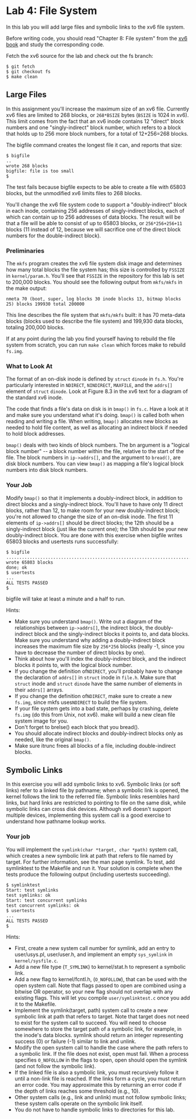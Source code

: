 Lab 4: File System
==================

In this lab you will add large files and symbolic links to the xv6 file system.

Before writing code, you should read "Chapter 8: File system" from the [xv6 book](https://pdos.csail.mit.edu/6.828/2020/xv6/book-riscv-rev1.pdf) and study the corresponding code.

Fetch the xv6 source for the lab and check out the fs branch:

    $ git fetch
    $ git checkout fs
    $ make clean

Large Files
-----------

In this assignment you'll increase the maximum size of an xv6 file. Currently xv6 files are limited to 268 blocks, or `268*BSIZE` bytes (`BSIZE` is 1024 in xv6). This limit comes from the fact that an xv6 inode contains 12 "direct" block numbers and one "singly-indirect" block number, which refers to a block that holds up to 256 more block numbers, for a total of 12+256=268 blocks.

The bigfile command creates the longest file it can, and reports that size:

    $ bigfile
    ..
    wrote 268 blocks
    bigfile: file is too small
    $

The test fails because bigfile expects to be able to create a file with 65803 blocks, but the unmodified xv6 limits files to 268 blocks.

You'll change the xv6 file system code to support a "doubly-indirect" block in each inode, containing 256 addresses of singly-indirect blocks, each of which can contain up to 256 addresses of data blocks. The result will be that a file will be able to consist of up to 65803 blocks, or `256*256+256+11` blocks (11 instead of 12, because we will sacrifice one of the direct block numbers for the double-indirect block).

### Preliminaries

The `mkfs` program creates the xv6 file system disk image and determines how many total blocks the file system has; this size is controlled by `FSSIZE` in `kernel/param.h`. You'll see that `FSSIZE` in the repository for this lab is set to 200,000 blocks. You should see the following output from `mkfs/mkfs` in the make output:

    nmeta 70 (boot, super, log blocks 30 inode blocks 13, bitmap blocks 25) blocks 199930 total 200000

This line describes the file system that `mkfs/mkfs` built: it has 70 meta-data blocks (blocks used to describe the file system) and 199,930 data blocks, totaling 200,000 blocks.

If at any point during the lab you find yourself having to rebuild the file system from scratch, you can run ```make clean``` which forces make to rebuild `fs.img`.

### What to Look At

The format of an on-disk inode is defined by `struct` `dinode` in `fs.h`. You're particularly interested in `NDIRECT`, `NINDIRECT`, `MAXFILE`, and the `addrs[]` element of `struct` `dinode`. Look at Figure 8.3 in the xv6 text for a diagram of the standard xv6 inode.

The code that finds a file's data on disk is in `bmap()` in `fs.c`. Have a look at it and make sure you understand what it's doing. `bmap()` is called both when reading and writing a file. When writing, `bmap()` allocates new blocks as needed to hold file content, as well as allocating an indirect block if needed to hold block addresses.

`bmap()` deals with two kinds of block numbers. The bn argument is a "logical block number" -- a block number within the file, relative to the start of the file. The block numbers in `ip->addrs[]`, and the argument to `bread()`, are disk block numbers. You can view `bmap()` as mapping a file's logical block numbers into disk block numbers.

### Your Job

Modify `bmap()` so that it implements a doubly-indirect block, in addition to direct blocks and a singly-indirect block. You'll have to have only 11 direct blocks, rather than 12, to make room for your new doubly-indirect block; you're not allowed to change the size of an on-disk inode. The first 11 elements of `ip->addrs[]` should be direct blocks; the 12th should be a singly-indirect block (just like the current one); the 13th should be your new doubly-indirect block. You are done with this exercise when bigfile writes 65803 blocks and usertests runs successfully:

    $ bigfile
    ..................................................................................................................................................................................................................................................................................................................................................................................................................................................................................................................................................................................................................................................................................
    wrote 65803 blocks
    done; ok
    $ usertests
    ...
    ALL TESTS PASSED
    $

bigfile will take at least a minute and a half to run.

Hints:

*   Make sure you understand `bmap()`. Write out a diagram of the relationships between `ip->addrs[]`, the indirect block, the doubly-indirect block and the singly-indirect blocks it points to, and data blocks. Make sure you understand why adding a doubly-indirect block increases the maximum file size by `256*256` blocks (really -1, since you have to decrease the number of direct blocks by one).
*   Think about how you'll index the doubly-indirect block, and the indirect blocks it points to, with the logical block number.
*   If you change the definition of`NDIRECT`, you'll probably have to change the declaration of `addrs[]` in `struct` inode in `file.h`. Make sure that `struct` inode and `struct` `dinode` have the same number of elements in their `addrs[]` arrays.
*   If you change the definition of`NDIRECT`, make sure to create a new `fs.img`, since mkfs uses`NDIRECT` to build the file system.
*   If your file system gets into a bad state, perhaps by crashing, delete `fs.img` (do this from Unix, not xv6). make will build a new clean file system image for you.
*   Don't forget to brelse() each block that you bread().
*   You should allocate indirect blocks and doubly-indirect blocks only as needed, like the original `bmap()`.
*   Make sure itrunc frees all blocks of a file, including double-indirect blocks.

Symbolic Links
--------------

In this exercise you will add symbolic links to xv6. Symbolic links (or soft links) refer to a linked file by pathname; when a symbolic link is opened, the kernel follows the link to the referred file. Symbolic links resembles hard links, but hard links are restricted to pointing to file on the same disk, while symbolic links can cross disk devices. Although xv6 doesn't support multiple devices, implementing this system call is a good exercise to understand how pathname lookup works.

### Your job

You will implement the `symlink(char *target, char *path)` system call, which creates a new symbolic link at path that refers to file named by target. For further information, see the man page symlink. To test, add symlinktest to the Makefile and run it. Your solution is complete when the tests produce the following output (including usertests succeeding).

    $ symlinktest
    Start: test symlinks
    test symlinks: ok
    Start: test concurrent symlinks
    test concurrent symlinks: ok
    $ usertests
    ...
    ALL TESTS PASSED
    $

Hints:

*   First, create a new system call number for symlink, add an entry to user/usys.pl, user/user.h, and implement an empty `sys_symlink` in `kernel/sysfile.c`.
*   Add a new file type (`T_SYMLINK`) to kernel/stat.h to represent a symbolic link.
*   Add a new flag to kernel/fcntl.h, (`O_NOFOLLOW`), that can be used with the open system call. Note that flags passed to open are combined using a bitwise OR operator, so your new flag should not overlap with any existing flags. This will let you compile `user/symlinktest.c` once you add it to the Makefile.
*   Implement the symlink(target, path) system call to create a new symbolic link at path that refers to target. Note that target does not need to exist for the system call to succeed. You will need to choose somewhere to store the target path of a symbolic link, for example, in the inode's data blocks. symlink should return an integer representing success (0) or failure (-1) similar to link and unlink.
*   Modify the open system call to handle the case where the path refers to a symbolic link. If the file does not exist, open must fail. When a process specifies `O_NOFOLLOW` in the flags to open, open should open the symlink (and not follow the symbolic link).
*   If the linked file is also a symbolic link, you must recursively follow it until a non-link file is reached. If the links form a cycle, you must return an error code. You may approximate this by returning an error code if the depth of links reaches some threshold (e.g., 10).
*   Other system calls (e.g., link and unlink) must not follow symbolic links; these system calls operate on the symbolic link itself.
*   You do not have to handle symbolic links to directories for this lab.
